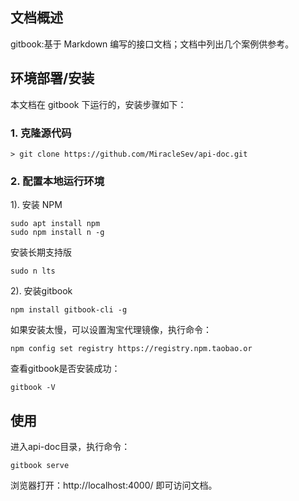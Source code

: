 ## 文档概述
gitbook:基于 Markdown 编写的接口文档；文档中列出几个案例供参考。

## 环境部署/安装
本文档在 gitbook 下运行的，安装步骤如下：
### 1. 克隆源代码
    > git clone https://github.com/MiracleSev/api-doc.git
### 2. 配置本地运行环境
1). 安装 NPM
```shell
sudo apt install npm
sudo npm install n -g 
```
安装长期支持版
```shell
sudo n lts 
```
2). 安装gitbook
```shell
npm install gitbook-cli -g
```
如果安装太慢，可以设置淘宝代理镜像，执行命令：
```shell
npm config set registry https://registry.npm.taobao.or
```
查看gitbook是否安装成功：
```shell
gitbook -V
```
## 使用
进入api-doc目录，执行命令：
```shell
gitbook serve
```
浏览器打开：http://localhost:4000/
即可访问文档。

    

